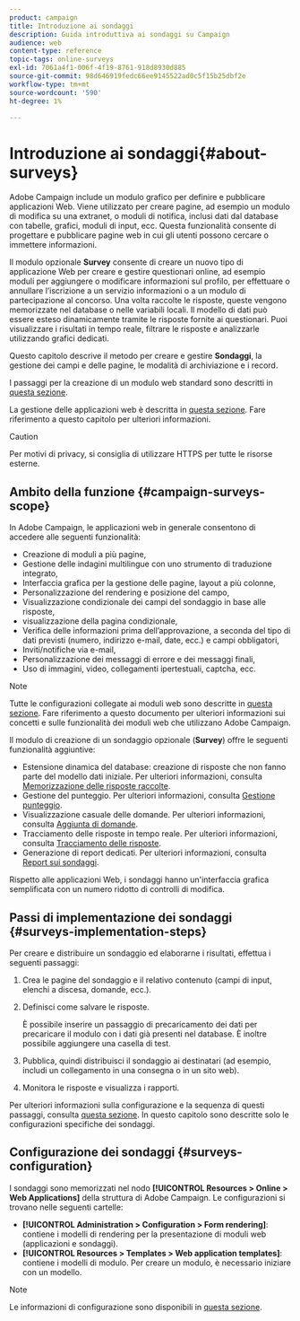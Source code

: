 ```yaml
---
product: campaign
title: Introduzione ai sondaggi
description: Guida introduttiva ai sondaggi su Campaign
audience: web
content-type: reference
topic-tags: online-surveys
exl-id: 7061a4f1-006f-4f19-8761-918d8930d885
source-git-commit: 98d646919fedc66ee9145522ad0c5f15b25dbf2e
workflow-type: tm+mt
source-wordcount: '590'
ht-degree: 1%

---
```


# Introduzione ai sondaggi{#about-surveys}

Adobe Campaign include un modulo grafico per definire e pubblicare applicazioni Web. Viene utilizzato per creare pagine, ad esempio un modulo di modifica su una extranet, o moduli di notifica, inclusi dati dal database con tabelle, grafici, moduli di input, ecc. Questa funzionalità consente di progettare e pubblicare pagine web in cui gli utenti possono cercare o immettere informazioni.

Il modulo opzionale **Survey** consente di creare un nuovo tipo di applicazione Web per creare e gestire questionari online, ad esempio moduli per aggiungere o modificare informazioni sul profilo, per effettuare o annullare l’iscrizione a un servizio informazioni o a un modulo di partecipazione al concorso. Una volta raccolte le risposte, queste vengono memorizzate nel database o nelle variabili locali. Il modello di dati può essere esteso dinamicamente tramite le risposte fornite ai questionari. Puoi visualizzare i risultati in tempo reale, filtrare le risposte e analizzarle utilizzando grafici dedicati.

Questo capitolo descrive il metodo per creare e gestire **Sondaggi**, la gestione dei campi e delle pagine, le modalità di archiviazione e i record.

I passaggi per la creazione di un modulo web standard sono descritti in [questa sezione](../../web/using/about-web-forms.md).

La gestione delle applicazioni web è descritta in [questa sezione](../../web/using/about-web-applications.md). Fare riferimento a questo capitolo per ulteriori informazioni.

>[!CAUTION]
>
>Per motivi di privacy, si consiglia di utilizzare HTTPS per tutte le risorse esterne.

## Ambito della funzione {#campaign-surveys-scope}

In Adobe Campaign, le applicazioni web in generale consentono di accedere alle seguenti funzionalità:

* Creazione di moduli a più pagine,
* Gestione delle indagini multilingue con uno strumento di traduzione integrato,
* Interfaccia grafica per la gestione delle pagine, layout a più colonne,
* Personalizzazione del rendering e posizione del campo,
* Visualizzazione condizionale dei campi del sondaggio in base alle risposte,
* visualizzazione della pagina condizionale,
* Verifica delle informazioni prima dell’approvazione, a seconda del tipo di dati previsti (numero, indirizzo e-mail, date, ecc.) e campi obbligatori,
* Inviti/notifiche via e-mail,
* Personalizzazione dei messaggi di errore e dei messaggi finali,
* Uso di immagini, video, collegamenti ipertestuali, captcha, ecc.

>[!NOTE]
>
>Tutte le configurazioni collegate ai moduli web sono descritte in [questa sezione](../../web/using/about-web-forms.md). Fare riferimento a questo documento per ulteriori informazioni sui concetti e sulle funzionalità dei moduli web che utilizzano Adobe Campaign.

Il modulo di creazione di un sondaggio opzionale (**Survey**) offre le seguenti funzionalità aggiuntive:

* Estensione dinamica del database: creazione di risposte che non fanno parte del modello dati iniziale. Per ulteriori informazioni, consulta [Memorizzazione delle risposte raccolte](../../web/using/managing-answers.md#storing-collected-answers).
* Gestione del punteggio. Per ulteriori informazioni, consulta [Gestione punteggio](../../web/using/managing-answers.md#score-management).
* Visualizzazione casuale delle domande. Per ulteriori informazioni, consulta [Aggiunta di domande](../../web/using/building-a-survey.md#adding-questions).
* Tracciamento delle risposte in tempo reale. Per ulteriori informazioni, consulta [Tracciamento delle risposte](../../web/using/publish--track-and-use-collected-data.md#response-tracking).
* Generazione di report dedicati. Per ulteriori informazioni, consulta [Report sui sondaggi](../../web/using/publish--track-and-use-collected-data.md#reports-on-surveys).

Rispetto alle applicazioni Web, i sondaggi hanno un&#39;interfaccia grafica semplificata con un numero ridotto di controlli di modifica.

## Passi di implementazione dei sondaggi {#surveys-implementation-steps}

Per creare e distribuire un sondaggio ed elaborarne i risultati, effettua i seguenti passaggi:

1. Crea le pagine del sondaggio e il relativo contenuto (campi di input, elenchi a discesa, domande, ecc.).
1. Definisci come salvare le risposte.

   È possibile inserire un passaggio di precaricamento dei dati per precaricare il modulo con i dati già presenti nel database. È inoltre possibile aggiungere una casella di test.

1. Pubblica, quindi distribuisci il sondaggio ai destinatari (ad esempio, includi un collegamento in una consegna o in un sito web).
1. Monitora le risposte e visualizza i rapporti.

Per ulteriori informazioni sulla configurazione e la sequenza di questi passaggi, consulta [questa sezione](../../web/using/about-web-forms.md). In questo capitolo sono descritte solo le configurazioni specifiche dei sondaggi.

## Configurazione dei sondaggi {#surveys-configuration}

I sondaggi sono memorizzati nel nodo **[!UICONTROL Resources > Online > Web Applications]** della struttura di Adobe Campaign. Le configurazioni si trovano nelle seguenti cartelle:

* **[!UICONTROL Administration > Configuration > Form rendering]**: contiene i modelli di rendering per la presentazione di moduli web (applicazioni e sondaggi).
* **[!UICONTROL Resources > Templates > Web application templates]**: contiene i modelli di modulo. Per creare un modulo, è necessario iniziare con un modello.

>[!NOTE]
>
>Le informazioni di configurazione sono disponibili in [questa sezione](../../web/using/about-web-forms.md).

